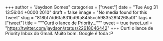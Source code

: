 
+++
author = "Jaydson Gomes"
categories = ["tweet"]
date = "Tue Aug 31 13:56:04 +0000 2010"
draft = false
image = "No media found for this Tweet"
slug = "818bf7dd6fa831bd9fa8455cc5983528f4268a0f"
tags = ["tweet"]
title = """Curti o lance de Priority..."""
tweet = true
tweet_url = "https://twitter.com/jaydson/status/22618046442"
+++
Curti o lance de Priority Inbox do Gmail. Muito bom. Google é foda :P
